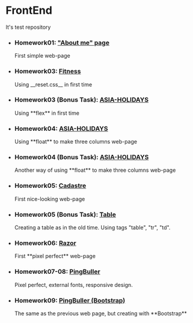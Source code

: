 # FrontEnd
It's test repository

<ul>
    <li>
        <h3>Homework01: <a href="http://htmlpreview.github.io/?https://github.com/TarasPolovko/FrontEnd/blob/master/HomeWork01/index.html">"About me" page</a></h3>
        <p>First simple web-page</p>
    </li>
    <li>
        <h3>Homework03: <a href="http://htmlpreview.github.io/?https://github.com/TarasPolovko/FrontEnd/blob/master/Homework03/index.html">Fitness</a></h3>
        <p>Using __reset.css__ in first time</p>
    </li>
    <li>
        <h3>Homework03 (Bonus Task): <a href="http://htmlpreview.github.io/?https://github.com/TarasPolovko/FrontEnd/blob/master/Homework03%20(Bonus)/index.html">ASIA-HOLIDAYS</a></h3>
        <p>Using **flex** in first time</p>
    </li>
    <li>
        <h3>Homework04: <a href="http://htmlpreview.github.io/?https://github.com/TarasPolovko/FrontEnd/blob/master/Homework04/index.html">ASIA-HOLIDAYS</a></h3>
        <p>Using **float** to make three columns web-page</p> 
    </li>
    <li>
        <h3>Homework04 (Bonus Task): <a href="http://htmlpreview.github.io/?https://github.com/TarasPolovko/FrontEnd/blob/master/Homework04%20(Bonus)/index.html">ASIA-HOLIDAYS</a></h3
        <p>Another way of using **float** to make three columns web-page</p> 
    </li>
    <li>
        <h3>Homework05: <a href="http://htmlpreview.github.io/?https://github.com/TarasPolovko/FrontEnd/blob/master/Homework05/index.html">Cadastre</a></h3>
        <p>First nice-looking web-page</p>
    </li>
    <li>
        <h3>Homework05 (Bonus Task): <a href="http://htmlpreview.github.io/?https://github.com/TarasPolovko/FrontEnd/blob/master/Homework05%20(Bonus)/index.html">Table</a></h3>
        <p>Creating a table as in the old time. Using tags "table", "tr", "td".</p>
    </li>
    <li>
        <h3>Homework06: <a href="http://htmlpreview.github.io/?https://github.com/TarasPolovko/FrontEnd/blob/master/Homework06/index.html">Razor</a></h3>
        <p>First **pixel perfect** web-page</p> 
    </li>
    <li>
        <h3>Homework07-08: <a href="http://htmlpreview.github.io/?https://github.com/TarasPolovko/FrontEnd/blob/master/Homework07-08/index.html">PingBuller</a></h3>
        <p>Pixel perfect, external fonts, responsive design.</p> 
    </li>
    <li>
        <h3>Homework09: <a href="http://htmlpreview.github.io/?https://github.com/TarasPolovko/FrontEnd/blob/master/Homework09/index.html">PingBuller (Bootstrap)</a></h3>
        <p>The same as the previous web page, but creating with **Bootstrap**</p> 
    </li>
</ul>



